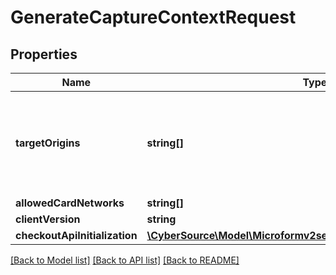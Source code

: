 # GenerateCaptureContextRequest

## Properties
Name | Type | Description | Notes
------------ | ------------- | ------------- | -------------
**targetOrigins** | **string[]** | The merchant origin domain (e.g. https://example.com) used to initiate microform Integration. Required to comply with CORS and CSP standards. | [optional] 
**allowedCardNetworks** | **string[]** |  | [optional] 
**clientVersion** | **string** |  | [optional] 
**checkoutApiInitialization** | [**\CyberSource\Model\Microformv2sessionsCheckoutApiInitialization**](Microformv2sessionsCheckoutApiInitialization.md) |  | [optional] 

[[Back to Model list]](../README.md#documentation-for-models) [[Back to API list]](../README.md#documentation-for-api-endpoints) [[Back to README]](../README.md)


